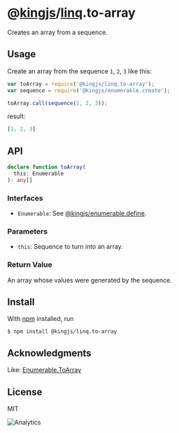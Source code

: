 # @[kingjs](https://www.npmjs.com/package/kingjs)/[linq](https://www.npmjs.com/package/@kingjs/linq).to-array
Creates an array from a sequence.
## Usage
Create an array from the sequence `1`, `2`, `3` like this:
```js
var toArray = require('@kingjs/linq.to-array');
var sequence = require('@kingjs/enumerable.create');

toArray.call(sequence(1, 2, 3));
```

result:
```js
[1, 2, 3]
```

## API
```ts
declare function toArray(
  this: Enumerable
): any[]
```
### Interfaces
- `Enumerable`: See [@kingjs/enumerable.define](https://www.npmjs.com/package/@kingjs/enumerable.define).

### Parameters
- `this`: Sequence to turn into an array.

### Return Value
An array whose values were generated by the sequence.

## Install
With [npm](https://npmjs.org/) installed, run

```
$ npm install @kingjs/linq.to-array
```

## Acknowledgments
Like: [Enumerable.ToArray](https://msdn.microsoft.com/en-us/library/bb298736(v=vs.110).aspx)

## License

MIT

![Analytics](https://analytics.kingjs.net/linq/to-array)